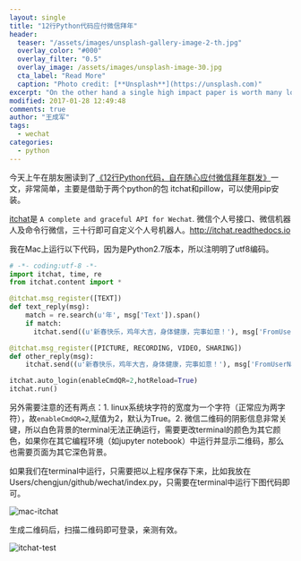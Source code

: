 ```yaml
---
layout: single
title: "12行Python代码应付微信拜年"
header:
  teaser: "/assets/images/unsplash-gallery-image-2-th.jpg"
  overlay_color: "#000"
  overlay_filter: "0.5"
  overlay_image: /assets/images/unsplash-image-30.jpg
  cta_label: "Read More"
  caption: "Photo credit: [**Unsplash**](https://unsplash.com)"
excerpt: "On the other hand a single high impact paper is worth many low impact papers, so from a career perspective it’s not necessarily a waste of time to devote a year or two to getting something into a top journal."
modified: 2017-01-28 12:49:48
comments: true
author: "王成军"
tags:
  - wechat
categories:
  - python
---
```


今天上午在朋友圈读到了[《12行Python代码，自在随心应付微信拜年群发》](https://zhuanlan.zhihu.com/p/25034403)一文，非常简单，主要是借助于两个python的包 itchat和pillow，可以使用pip安装。

[itchat](https://github.com/littlecodersh/ItChat)是 `A complete and graceful API for Wechat`. 微信个人号接口、微信机器人及命令行微信，三十行即可自定义个人号机器人。[http://itchat.readthedocs.io ](http://itchat.readthedocs.io )

我在Mac上运行以下代码，因为是Python2.7版本，所以注明明了utf8编码。

```python
# -*- coding:utf-8 -*-
import itchat, time, re
from itchat.content import *

@itchat.msg_register([TEXT])
def text_reply(msg):
    match = re.search(u'年', msg['Text']).span()
    if match:
      itchat.send((u'新春快乐，鸡年大吉，身体健康，完事如意！'), msg['FromUserName'])

@itchat.msg_register([PICTURE, RECORDING, VIDEO, SHARING])
def other_reply(msg):
    itchat.send((u'新春快乐，鸡年大吉，身体健康，完事如意！'), msg['FromUserName'])

itchat.auto_login(enableCmdQR=2,hotReload=True)
itchat.run()
```

另外需要注意的还有两点：1. linux系统块字符的宽度为一个字符（正常应为两字符），故`enableCmdQR=2`,赋值为2，默认为True。2. 微信二维码的阴影信息非常关键，所以白色背景的terminal无法正确运行，需要更改terminal的颜色为其它颜色，如果你在其它编程环境（如jupyter notebook）中运行并显示二维码，那么也需要页面为其它深色背景。

如果我们在terminal中运行，只需要把以上程序保存下来，比如我放在Users/chengjun/github/wechat/index.py，只需要在terminal中运行下图代码即可。

![mac-itchat](http://oaf2qt3yk.bkt.clouddn.com/809147ac86ad5ee6d338c3c01706dceb.png)

生成二维码后，扫描二维码即可登录，亲测有效。

![itchat-test](http://oaf2qt3yk.bkt.clouddn.com/4b49df8cf4777340453d927b0e4c77fd.png)
